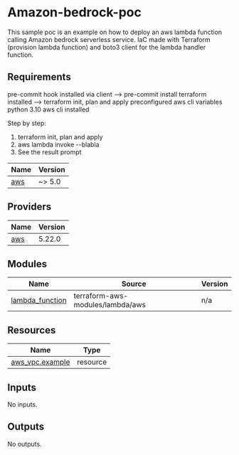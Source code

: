 # Amazon-bedrock-poc
<!-- BEGIN_TF_DOCS -->
This sample poc is an example on how to deploy an aws lambda function calling Amazon bedrock serverless service.
IaC made with Terraform (provision lambda function) and boto3 client for the lambda handler function.


## Requirements

pre-commit hook installed via client --> pre-commit install
terraform installed --> terraform init, plan and apply
preconfigured aws cli variables
python 3.10
aws cli installed

Step by step:
1. terraform init, plan and apply
2. aws lambda invoke --blabla
3. See the result prompt

| Name | Version |
|------|---------|
| <a name="requirement_aws"></a> [aws](#requirement\_aws) | ~> 5.0 |

## Providers

| Name | Version |
|------|---------|
| <a name="provider_aws"></a> [aws](#provider\_aws) | 5.22.0 |

## Modules

| Name | Source | Version |
|------|--------|---------|
| <a name="module_lambda_function"></a> [lambda\_function](#module\_lambda\_function) | terraform-aws-modules/lambda/aws | n/a |

## Resources

| Name | Type |
|------|------|
| [aws_vpc.example](https://registry.terraform.io/providers/hashicorp/aws/latest/docs/resources/vpc) | resource |

## Inputs

No inputs.

## Outputs

No outputs.
<!-- END_TF_DOCS -->
